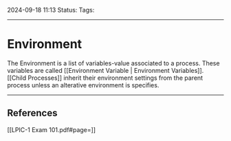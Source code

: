 2024-09-18 11:13
Status:
Tags:
___
# Environment

The Environment is a list of variables-value associated to a process.
These variables are called [[Environment Variable | Environment Variables]].
[[Child Processes]] inherit their environment settings from the parent process unless an alterative environment is specifies.

___
## References
[[LPIC-1 Exam 101.pdf#page=]]